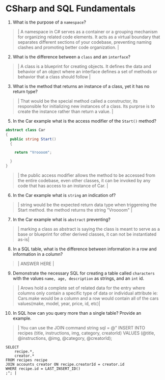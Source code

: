 # CSharp and SQL Fundamentals
01. What is the purpose of a `namespace`?

  > | A namespace in C# serves as a container or a grouping mechanism for organizing related code elements. It acts as a virtual boundary that separates different sections of your codebase, preventing naming clashes and promoting better code organization. |

02. What is the difference between a `class` and an `interface`?

  > | A class is a blueprint for creating objects. It defines the data and behavior of an object where an interface defines a set of methods or behavior that a class should follow |

03. What is the method that returns an instance of a class, yet it has no return type?

  > | That would be the special method called a constructor, its responsible for initializing new instances of a class. Its purprse is to create the instance rather than return a value. |

05. In the Car example what is the access modifier of the `Start()` method?

  ```c#
  abstract class Car
  {
    public string Start()
    {

      return "Vroooom";

    }
  }
  ```

  > | the public access modifier allows the method to be accessed from the entire codebase, even other classes, it can be invoked by any code that has access to an instance of Car. |

06. In the Car example what is `string` an indication of?

  > | string would be the expected return data type when triggereing the Start method. the method returns the string "Vroooom" |

07. In the Car example what is `abstract` preventing?

  > | marking a class as abstract is saying the class is meant to serve as a base or blueprint for other derived classes, it can not be instantiated as-is|

08. In a SQL table, what is the difference between information in a row and information in a column?

  > | ANSWER HERE |

09. Demonstrate the necessary SQL for creating a table called `characters` with the values `name, age, description` as strings, and an `int` id.

  > | Arows hold a complete set of related data for the entry where columns only contain a specific type of data or individual attribute ie: Cars.make would be a column and a row would contain all of the cars values(make, model, year, price, id, etc)|

10. In SQL how can you query more than a single table? Provide an example.

  > | You can use the JOIN command
  string sql = @"
    INSERT INTO recipes
    (title, instructions, img, category, creatorId)
    VALUES
    (@title, @instructions, @img, @category, @creatorId);

    SELECT
        recipe.*,
        creator.*
    FROM recipes recipe
    JOIN accounts creator ON recipe.creatorId = creator.id
    WHERE recipe.id = LAST_INSERT_ID()
    ;"; |
